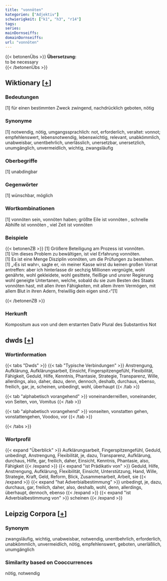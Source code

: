 ```yaml
---
title: "vonnöten"
kategorien: ["Adjektiv"]
schwierigkeit: ["k1", "h3", "r14"]
tags:
series:
mainDornseiffs:
domainDornseiffs:
url: "vonnöten"
---
```


{{< betonenÜbs >}}
**Übersetzung:**  
to be necessary  
{{< /betonenÜbs >}}

## Wiktionary [[+](https://de.wiktionary.org/wiki/vonnöten)]

### Bedeutungen
[1] für einen bestimmten Zweck zwingend, nachdrücklich geboten, nötig  

### Synonyme
[1] notwendig, nötig, umgangssprachlich: not, erforderlich, veraltet: vonnot; empfehlenswert, lebensnotwendig, lebenswichtig, relevant, unabkömmlich, unabweisbar, unentbehrlich, unerlässlich, unersetzbar, unersetzlich, unumgänglich, unvermeidlich, wichtig, zwangsläufig  

### Oberbegriffe
[1] unabdingbar  

### Gegenwörter
[1] wünschbar, möglich  

### Wortkombinationen
[1] vonnöten sein, vonnöten haben; größte Eile ist vonnöten , schnelle Abhilfe ist vonnöten , viel Zeit ist vonnöten  

### Beispiele
{{< betonenZB >}}
[1] Größere Beteiligung am Prozess ist vonnöten.  
[1] Um dieses Problem zu bewältigen, ist viel Erfahrung vonnöten.  
[1] Es ist eine Menge Disziplin vonnöten, um die Prüfungen zu bestehen.  
[1] „›Es ist wahr‹, sagte er, ›in meiner Kasse wirst du keinen großen Vorrat antreffen: aber ich hinterlasse dir sechzig Millionen vergnügte, wohl genährte, wohl gekleidete, wohl gesittete, fleißige und unsrer Regierung wohl geneigte Untertanen, welche, sobald du sie zum Besten des Staats vonnöten hast, mit allen ihren Fähigkeiten, mit allem ihrem Vermögen, mit allem Blut in ihren Adern, freiwillig dein eigen sind.‹“[1]  

{{< /betonenZB >}}
### Herkunft
Kompositum aus von und dem erstarrten Dativ Plural des Substantivs Not  



## dwds [[+](https://www.dwds.de/wb/vonnöten)]

### Wortinformation
{{< tabs "Dwds" >}}
{{< tab "Typische Verbindungen" >}}
Anstrengung, Aufklärung, Aufklärungsarbeit, Einsicht, Fingerspitzengefühl, Flexibilität, Fähigkeit, Geduld, Hilfe, Kenntnis, Phantasie, Strategie, Transparenz, Wille, allerdings, also, daher, dazu, denn, dennoch, deshalb, durchaus, ebenso, freilich, gar, je, scheinen, unbedingt, wohl, überhaupt
{{< /tab >}}

{{< tab "alphabetisch vorangehend" >}}
voneinanderreißen, voneinander, von Seiten, von, Vomitus
{{< /tab >}}

{{< tab "alphabetisch vorangehend" >}}
vonseiten, vonstatten gehen, vonstattengehen, Voodoo, vor
{{< /tab >}}

{{< /tabs >}}

### Wortprofil
{{< expand "Überblick" >}} Aufklärungsarbeit, Fingerspitzengefühl, Geduld, unbedingt, Anstrengung, Flexibilität, je, dazu, Transparenz, Aufklärung, durchaus, Hilfe, gar, freilich, daher, Einsicht, Kenntnis, Phantasie, also, Fähigkeit {{< /expand >}}
{{< expand "ist Prädikativ von" >}} Geduld, Hilfe, Anstrengung, Aufklärung, Flexibilität, Einsicht, Unterstützung, Hand, Wille, Strategie, Kraft, Geld, Reform, Blick, Zusammenarbeit, Arbeit, sie {{< /expand >}}
{{< expand "hat Adverbialbestimmung" >}} unbedingt, je, dazu, durchaus, gar, freilich, daher, also, deshalb, wohl, denn, allerdings, überhaupt, dennoch, ebenso {{< /expand >}}
{{< expand "ist Adverbialbestimmung von" >}} scheinen {{< /expand >}}

## Leipzig Corpora [[+](https://corpora.uni-leipzig.de/en/res?word=vonnöten&corpusId=deu_newscrawl-public_2018)]


### Synonym
zwangsläufig, wichtig, unabweisbar, notwendig, unentbehrlich, erforderlich, unabkömmlich, unvermeidlich, nötig, empfehlenswert, geboten, unerläßlich, unumgänglich


### Similarity based on Cooccurrences
nötig, notwendig

